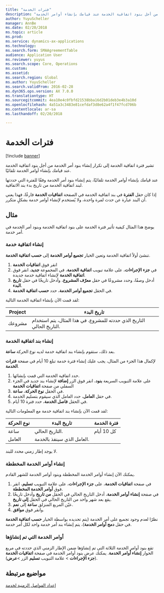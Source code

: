 ```yaml
---
title: "فترات الخدمة"
description: "تشير فترة الخدمة إلى تكرار إنشاء بنود أمر الخدمة من أجل بنود اتفاقية الخدمة عند قيامك بإنشاء أوامر الخدمة."
author: YuyuScheller
manager: AnnBe
ms.date: 02/20/2018
ms.topic: article
ms.prod: 
ms.service: dynamics-ax-applications
ms.technology: 
ms.search.form: SMAAgreementTable
audience: Application User
ms.reviewer: yuyus
ms.search.scope: Core, Operations
ms.custom: 
ms.assetid: 
ms.search.region: Global
ms.author: YuyuScheller
ms.search.validFrom: 2016-02-28
ms.dyn365.ops.version: AX 7.0.0
ms.translationtype: HT
ms.sourcegitcommit: 4ea10e4c0fbfd21538bba16d2b01deb3e4b3a10d
ms.openlocfilehash: 4a51a3c3483e81cefdaf3d8e62a4f1f47fcd706b
ms.contentlocale: ar-sa
ms.lasthandoff: 02/20/2018

---
```


# <a name="service-intervals"></a>فترات الخدمة

[!include [banner](../includes/banner.md)]

تشير فترة اتفاقية الخدمة إلى تكرار إنشاء بنود أمر الخدمة من أجل بنود اتفاقية الخدمة عند قيامك بإنشاء أوامر الخدمة تلقائيًا.

عند قيامك بإنشاء أوامر الخدمة تلقائيًا، يتم إنشاء بنود أمر الخدمة وفقًا للفترة التي حددتها لبند اتفاقية الخدمة من تاريخ بدء بند الاتفاقية.

إذا كان حقل **الفترة** في بند اتفاقية الخدمة في الصفحة **اتفاقيات الخدمة** فارغًا، فهذا يعني أن البند عبارة عن حدث لمرة واحدة، ولا يُستخدم لإنشاء أوامر خدمة بشكلٍ متكرر.

## <a name="example"></a>مثال

يوضح هذا المثال كيفية تأثير فترة الخدمة على بنود اتفاقية الخدمة وبنود أمر الخدمة في أمر خدمة.

### <a name="create-a-service-agreement"></a>إنشاء اتفاقية خدمة

تنشئ أولاً اتفاقية الخدمة وتعين الخيار **تجميع أوامر الخدمة** إلى **حسب اتفاقية الخدمة**.

1. انقر فوق **اتفاقيات الخدمة**
2. في **جزء الإجراءات**، على علامة تبويب **اتفاقية الخدمة**، في المجموعة **جديد**، انقر فوق **اتفاقية الخدمة** لإنشاء اتفاقية خدمة جديدة.
3. أدخل وصفًا، وحدد مشروعًا في حقل **معرّف المشروع**، وأدخل تاريخًا في حقل **تاريخ البدء**.
4. في الحقل **تجميع أوامر الخدمة**، حدد **حسب اتفاقية الخدمة**.

لقد قمت الآن بإنشاء اتفاقية الخدمة التالية:

| Project      | تاريخ البدء                                                                         |
|--------------|------------------------------------------------------------------------------------|
| مشروعك | التاريخ الذي حددته للمشروع. في هذا المثال، يتم استخدام التاريخ الحالي. |

### <a name="create-a-service-agreement-line"></a>إنشاء بند اتفاقية الخدمة

بعد ذلك، ستقوم بإنشاء بند اتفاقية خدمة لديه نوع الحركة **ساعة**.

لإكمال هذا الجزء من المثال، يجب عليك إنشاء فترة خدمة تبلغ 10 أيام في صفحة **فترات الخدمة**. 

1. حدد اتفاقية الخدمة التي قمت بإنشائها. 
2. على علامة التبويب السريعة **بنود**، انقر فوق الزر **إضافة** لإنشاء بند جديد في الجزء السفلي من صفحة **اتفاقيات الخدمة**
3. في الحقل **نوع الحركة**، **ساعة**.
4. في حقل **العامل**، حدد العامل الذي سيقوم بتسليم الخدمة.
5. في الحقل **فاصل الخدمة**، حدد فترة 10 أيام.

لقد قمت الآن بإنشاء بند اتفاقية خدمة مع المعلومات التالية:

| نوع الحركة | تاريخ البدء                               | فترة الخدمة |
|------------------|------------------------------------------|------------------|
| ساعة             | التاريخ الحالي.                        | كل 10 أيام    |
| العامل           | العامل الذي سينفذ بالخدمة. |                  |

لا يوجد إطار زمني محدد للبند. 

### <a name="create-planned-service-orders"></a>إنشاء أوامر الخدمة المخططة

يمكنك الآن إنشاء أوامر الخدمة المخططة وبنود أوامر الخدمة للشهر القادم.

1. في صفحة **اتفاقيات الخدمة**، على **جزء الإجراءات**، على علامة التبويب **تسليم**، انقر فوق **أوامر الخدمة المخططة**.
2. في صفحة **إنشاء أوامر الخدمة**، أدخل التاريخ الحالي في الحقل **من تاريخ** وأدخل تاريخًا يقع بعد شهر واحد من التاريخ الحالي في الحقل **إلى تاريخ**.
3. عيّن المربع المنزلق **ساعة** إلى **نعم**. 
4. وانقر فوق **موافق**.

نظرًا لعدم وجود تجميع على أمر الخدمة (يتم تحديده بواسطة الخيار **حسب اتفاقية الخدمة** في حقل **دمج أوامر الخدمة**)، يتم إنشاء بند أمر خدمة واحد لكل أمر خدمة.

### <a name="service-orders-created"></a>أوامر الخدمة التي تم إنشاؤها

تقع بنود أوامر الخدمة الثلاثة التي تم إنشاؤها ضمن الإطار الزمني الذي حددته في مربع الحوار **إنشاء أوامر الخدمة**. يمكنك عرض بنود أوامر الخدمة في صفحة **اتفاقيات الخدمة** (**جزء الإجراءات** \> علامة التبويب **تسليم** الزر \>**عرض**).

## <a name="related-topics"></a>مواضيع مرتبطة

[إعداد الفواصل الزمنية لخدمة](set-up-service-intervals.md)  



